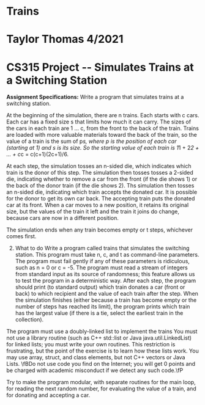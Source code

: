 # Trains
# Taylor Thomas 4/2021
# CS315 Project -- Simulates Trains at a Switching Station

**Assignment Specifications:**
Write a program that simulates trains at a switching station.

At the beginning of the simulation, there are n trains. Each starts with c cars. Each car has a fixed size s that limits how much it can carry. The sizes of the cars in each train are 1 ... c, from the front to the back of the train. Trains are loaded with more valuable materials toward the back of the train, so the value of a train is the sum of p*s, where p is the position of each car (starting at 1) and s is its size. So the starting value of each train is 1*1 + 2*2 + ... + c*c = c(c+1)(2c+1)/6.

At each step, the simulation tosses an n-sided die, which indicates which train is the donor of this step. The simulation then tosses tosses a 2-sided die, indicating whether to remove a car from the front (if the die shows 1) or the back of the donor train (if the die shows 2). Ths simulation then tosses an n-sided die, indicating which train accepts the donated car. It is possible for the donor to get its own car back. The accepting train puts the donated car at its front. When a car moves to a new position, it retains its original size, but the values of the train it left and the train it joins do change, because cars are now in a different position.

The simulation ends when any train becomes empty or t steps, whichever comes first.

2. What to do
Write a program called trains that simulates the switching station. This program must take n, c, and t as command-line parameters. The program must fail gently if any of these parameters is ridiculous, such as n = 0 or c = -5. The program must read a stream of integers from standard input as its source of randomness; this feature allows us to test the program in a deterministic way. After each step, the program should print (to standard output) which train donates a car (front or back) to which recipient and the value of each train after the step. When the simulation finishes (either because a train has become empty or the number of steps has reached its limit), the program prints which train has the largest value (if there is a tie, select the earliest train in the collection).

The program must use a doubly-linked list to implement the trains You must not use a library routine (such as C++ std::list or Java java.util.LinkedList) for linked lists; you must write your own routines. This restriction is frustrating, but the point of the exercise is to learn how these lists work. You may use array, struct, and class elements, but not C++ vectors or Java Lists. \fBDo not use code you find on the Internet; you will get 0 points and be charged with academic misconduct if we detect any such code.\fP

Try to make the program modular, with separate routines for the main loop, for reading the next random number, for evaluating the value of a train, and for donating and accepting a car.
